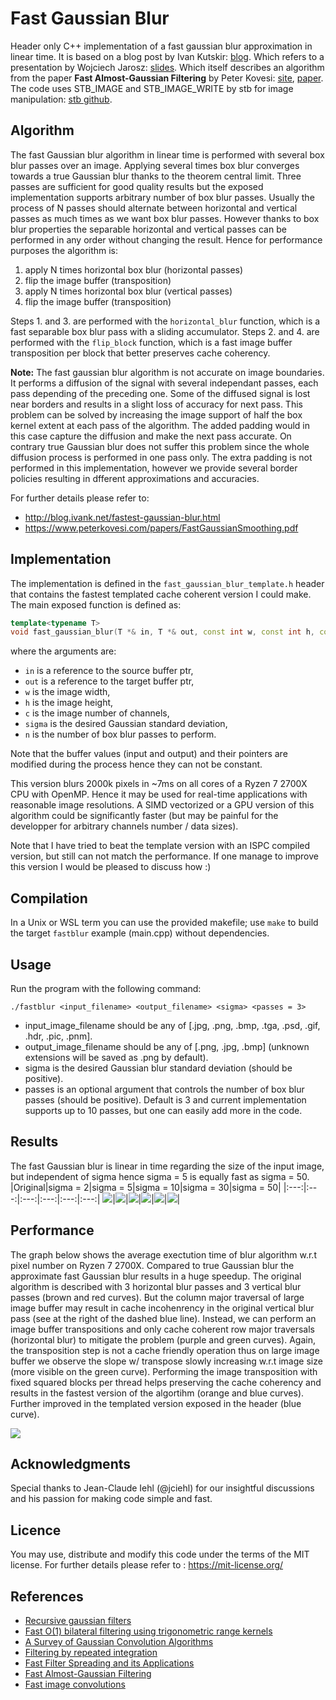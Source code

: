 # Fast Gaussian Blur

Header only C++ implementation of a fast gaussian blur approximation in linear time. It is based on a blog post by Ivan Kutskir: [blog](http://blog.ivank.net/fastest-gaussian-blur.html). Which refers to a presentation by Wojciech Jarosz: [slides](http://elynxsdk.free.fr/ext-docs/Blur/Fast_box_blur.pdf). Which itself describes an algorithm from the paper **Fast Almost-Gaussian Filtering** by Peter Kovesi: [site](https://www.peterkovesi.com/matlabfns/#integral), [paper](https://www.peterkovesi.com/papers/FastGaussianSmoothing.pdf). The code uses STB_IMAGE and STB_IMAGE_WRITE by stb for image manipulation: [stb github](https://github.com/nothings/stb). 

## Algorithm

The fast Gaussian blur algorithm in linear time is performed with several box blur passes over an image.
Applying several times box blur converges towards a true Gaussian blur thanks to the theorem central limit. 
Three passes are sufficient for good quality results but the exposed implementation supports arbitrary number of box blur passes. 
Usually the process of N passes should alternate between horizontal and vertical passes as much times as we want box blur passes. 
However thanks to box blur properties the separable horizontal and vertical passes can be performed in any order without changing the result.
Hence for performance purposes the algorithm is: 
1. apply N times horizontal box blur (horizontal passes)
2. flip the image buffer (transposition)
3. apply N times horizontal box blur (vertical passes)
4. flip the image buffer (transposition)

Steps 1. and 3. are performed with the `horizontal_blur` function, which is a fast separable box blur pass with a sliding accumulator.
Steps 2. and 4. are performed with the `flip_block` function, which is a fast image buffer transposition per block that better preserves cache coherency.

**Note:** The fast gaussian blur algorithm is not accurate on image boundaries. 
It performs a diffusion of the signal with several independant passes, each pass depending 
of the preceding one. Some of the diffused signal is lost near borders and results in a slight 
loss of accuracy for next pass. This problem can be solved by increasing the image support of 
half the box kernel extent at each pass of the algorithm. The added padding would in this case 
capture the diffusion and make the next pass accurate. 
On contrary true Gaussian blur does not suffer this problem since the whole diffusion process 
is performed in one pass only.
The extra padding is not performed in this implementation, however we provide several border
policies resulting in dfferent approximations and accuracies.  

For further details please refer to:
- http://blog.ivank.net/fastest-gaussian-blur.html
- https://www.peterkovesi.com/papers/FastGaussianSmoothing.pdf

## Implementation

The implementation is defined in the `fast_gaussian_blur_template.h` header that contains the fastest templated cache coherent version I could make.
The main exposed function is defined as:
```c++
template<typename T>
void fast_gaussian_blur(T *& in, T *& out, const int w, const int h, const int c, const float sigma, const unsigned int n);
```
where the arguments are:
- `in` is a reference to the source buffer ptr, 
- `out` is a reference to the target buffer ptr, 
- `w` is the image width, 
- `h` is the image height, 
- `c` is the image number of channels, 
- `sigma` is the desired Gaussian standard deviation, 
- `n` is the number of box blur passes to perform. 

Note that the buffer values (input and output) and their pointers are modified during the process hence they can not be constant.

This version blurs 2000k pixels in ~7ms on all cores of a Ryzen 7 2700X CPU with OpenMP. 
Hence it may be used for real-time applications with reasonable image resolutions. 
A SIMD vectorized or a GPU version of this algorithm could be significantly faster (but may be painful for the developper for arbitrary channels number / data sizes). 

Note that I have tried to beat the template version with an ISPC compiled version, but still can not match the performance. 
If one manage to improve this version I would be pleased to discuss how :)

## Compilation

In a Unix or WSL term you can use the provided makefile; use `make` to build the target `fastblur` example (main.cpp) without dependencies.

## Usage

Run the program with the following command:

`./fastblur <input_filename> <output_filename> <sigma> <passes = 3>`

- input_image_filename should be any of [.jpg, .png, .bmp, .tga, .psd, .gif, .hdr, .pic, .pnm].
- output_image_filename should be any of [.png, .jpg, .bmp]  (unknown extensions will be saved as .png by default).
- sigma is the desired Gaussian blur standard deviation (should be positive).
- passes is an optional argument that controls the number of box blur passes (should be positive). Default is 3 and current implementation supports up to 10 passes, but one can easily add more in the code.

## Results

The fast Gaussian blur is linear in time regarding the size of the input image, but independent of sigma hence sigma = 5 is equally fast as sigma = 50.
|Original|sigma = 2|sigma = 5|sigma = 10|sigma = 30|sigma = 50|
|:---:|:---:|:---:|:---:|:---:|:---:|
![](data/demo.png)|![](data/blur2.png)|![](data/blur5.png)|![](data/blur10.png)|![](data/blur30.png)|![](data/blur50.png)|

## Performance

The graph below shows the average exectution time of blur algorithm w.r.t pixel number on Ryzen 7 2700X. Compared to true Gaussian blur the approximate fast Gaussian blur results in a huge speedup. The original algorithm is described with 3 horizontal blur passes and 3 vertical blur passes (brown and red curves). But the column major traversal of large image buffer may result in cache incohenrency in the original vertical blur pass (see at the right of the dashed blue line). Instead, we can perform an image buffer transpositions and only cache coherent row major traversals (horizontal blur) to mitigate the problem (purple and green curves). Again, the transposition step is not a cache friendly operation thus on large image buffer we observe the slope w/ transpose slowly increasing w.r.t image size (more visible on the green curve). Performing the image transposition with fixed squared blocks per thread helps preserving the cache coherency and results in the fastest version of the algortihm (orange and blue curves). Further improved in the templated version exposed in the header (blue curve).

![](data/time.png)  

## Acknowledgments

Special thanks to Jean-Claude Iehl (@jciehl) for our insightful discussions and his passion for making code simple and fast. 

## Licence

You may use, distribute and modify this code under the terms of the MIT license. For further details please refer to : https://mit-license.org/

## References

- [Recursive gaussian filters](https://software.intel.com/content/dam/develop/external/us/en/documents/cwp546-181134.pdf)
- [Fast O(1) bilateral filtering using trigonometric range kernels](http://bigwww.epfl.ch/chaudhury/Fast%20bilateral%20filtering.pdf)
- [A Survey of Gaussian Convolution Algorithms](http://www.ipol.im/pub/art/2013/87/)
- [Filtering by repeated integration](http://citeseerx.ist.psu.edu/viewdoc/summary?doi=10.1.1.72.4795)
- [Fast Filter Spreading and its Applications](https://www2.eecs.berkeley.edu/Pubs/TechRpts/2009/EECS-2009-54.pdf)
- [Fast Almost-Gaussian Filtering](https://www.peterkovesi.com/papers/FastGaussianSmoothing.pdf)
- [Fast image convolutions](http://elynxsdk.free.fr/ext-docs/Blur/Fast_box_blur.pdf)
